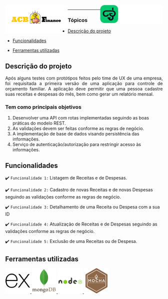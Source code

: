<img src="./media/ACB_Finance.png" alt="ACB Logo" width="200px" align="left"/>
<img src="./media/AluraChallengeLogo.svg" alt="ACB Logo" width="200px" align="right"/>

<hr>

### Tópicos

- [Descrição do projeto](#descrição-do-projeto)

- [Funcionalidades](#funcionalidades)

- [Ferramentas utilizadas](#ferramentas-utilizadas)

## Descrição do projeto

<p align="justify">
Após alguns testes com protótipos feitos pelo time de UX de uma empresa, foi requisitada a primeira versão de uma aplicação para controle de orçamento familiar.
A aplicação deve permitir que uma pessoa cadastre suas receitas e despesas do mês, bem como gerar um relatório mensal.

### Tem como principais objetivos

1. Desenvolver uma API com rotas implementadas seguindo as boas práticas do modelo REST.
2. As validações devem ser feitas conforme as regras de negócio.
3. A implementação de base de dados visando persistência das informações.
4. Serviço de autenticação/autorização para restringir acesso às informações.
</p>

## Funcionalidades

:heavy_check_mark: `Funcionalidade 1:` Listagem de Receitas e de Despesas.

:heavy_check_mark: `Funcionalidade 2:` Cadastro de novas Receitas e de novas Despesas seguindo as validações conforme as regras de negócio.

:heavy_check_mark: `Funcionalidade 3:` Detalhamento de uma Receita ou Despesa com a sua ID

:heavy_check_mark: `Funcionalidade 4:` Atualização de Receitas e de Despesas seguindo as validações conforme as regras de negócio.

:heavy_check_mark: `Funcionalidade 5:` Exclusão de uma Receitas ou de Despesa.

## Ferramentas utilizadas

<a href="https://expressjs.com/">
<img src="https://raw.githubusercontent.com/devicons/devicon/master/icons/express/express-original.svg" alt="Express Logo" width="80px" />
</a>
<a href="https://www.mongodb.com/">
<img src="https://raw.githubusercontent.com/devicons/devicon/master/icons/mongodb/mongodb-original-wordmark.svg" alt="MongoDB Logo" width="80px" />
</a>
<a href="https://nodejs.org/en/">
<img src="https://raw.githubusercontent.com/devicons/devicon/master/icons/nodejs/nodejs-original-wordmark.svg" alt="NodeJs Logo" width="80px" />
</a>
<a href="https://mochajs.org/">
<img src="https://raw.githubusercontent.com/devicons/devicon/master/icons/mocha/mocha-plain.svg" alt="Mocha Logo" width="80px" />
</a>
